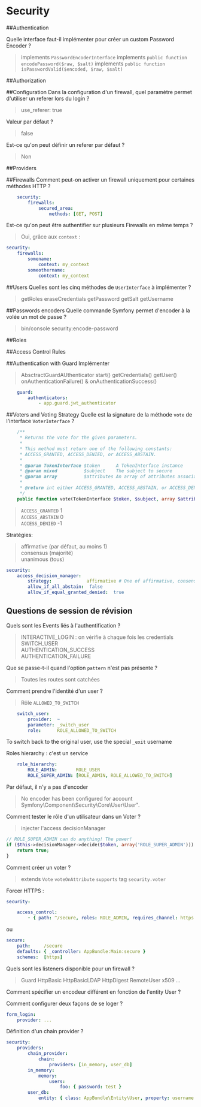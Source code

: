 # Security

##Authentication

Quelle interface faut-il implémenter pour créer un custom Password Encoder ?
> implements `PasswordEncoderInterface`
> implements `public function encodePassword($raw, $salt)`
> implements `public function isPasswordValid($encoded, $raw, $salt)`

##Authorization

##Configuration
Dans la configuration d'un firewall, quel paramètre permet d'utiliser un referer lors du login ?
> use_referer: true

Valeur par défaut ?
> false

Est-ce qu'on peut définir un referer par défaut ?
> Non

##Providers

##Firewalls
Comment peut-on activer un firewall uniquement pour certaines méthodes HTTP ?
>
```yaml
    security:
        firewalls:
            secured_area:
                methods: [GET, POST]
```

Est-ce qu'on peut être authentifier sur plusieurs Firewalls en même temps ?
> Oui, grâce aux `context` :
```yaml
security:
    firewalls:
        somename:
            context: my_context
        someothername:
            context: my_context
```

##Users
Quelles sont les cinq méthodes de `UserInterface` à implémenter ?
> getRoles
> eraseCredentials
> getPassword
> getSalt
> getUsername

##Passwords encoders
Quelle commande Symfony permet d'encoder à la volée un mot de passe ?
> bin/console security:encode-password

##Roles

##Access Control Rules

##Authentication with Guard
Implémenter
> AbsctractGuardAUthenticator
> start()
> getCredentials()
> getUser()
> onAuthenticationFailure() & onAuthenticationSuccess()
```yaml
    guard:
        authenticators:
            - app.guard.jwt_authenticator
```

##Voters and Voting Strategy
Quelle est la signature de la méthode `vote` de l'interface `VoterInterface` ?
>
```php
    /**
     * Returns the vote for the given parameters.
     *
     * This method must return one of the following constants:
     * ACCESS_GRANTED, ACCESS_DENIED, or ACCESS_ABSTAIN.
     *
     * @param TokenInterface $token      A TokenInterface instance
     * @param mixed          $subject    The subject to secure
     * @param array          $attributes An array of attributes associated with the method being invoked
     *
     * @return int either ACCESS_GRANTED, ACCESS_ABSTAIN, or ACCESS_DENIED
     */
    public function vote(TokenInterface $token, $subject, array $attributes);
```
> `ACCESS_GRANTED` 1  
> `ACCESS_ABSTAIN` 0  
> `ACCESS_DENIED` -1  

Stratégies:
> affirmative (par défaut, au moins 1)  
> consensus (majorité)  
> unanimous (tous)  

```yaml
security:
    access_decision_manager:
        strategy:             affirmative # One of affirmative, consensus, unanimous
        allow_if_all_abstain:  false
        allow_if_equal_granted_denied:  true
```

## Questions de session de révision

Quels sont les Events liés à l'authentification ? 
> INTERACTIVE_LOGIN : on vérifie à chaque fois les credentials  
> SWITCH_USER  
> AUTHENTICATION_SUCCESS  
> AUTHENTICATION_FAILURE  

Que se passe-t-il quand l'option `pattern` n'est pas présente ?
> Toutes les routes sont catchées

Comment prendre l'identité d'un user ?
> Rôle `ALLOWED_TO_SWITCH`
```yaml
    switch_user:
        provider:  ~
        parameter: _switch_user
        role:      ROLE_ALLOWED_TO_SWITCH
```

To switch back to the original user, use the special `_exit` username

Roles hierarchy : c'est un service
```yaml
    role_hierarchy:
        ROLE_ADMIN:       ROLE_USER
        ROLE_SUPER_ADMIN: [ROLE_ADMIN, ROLE_ALLOWED_TO_SWITCH]
```

Par défaut, il n'y a pas d'encoder
> No encoder has been configured for account Symfony\Component\Security\Core\User\User".

Comment tester le rôle d'un utilisateur dans un Voter ?
> injecter l'access decisionManager

```php
// ROLE_SUPER_ADMIN can do anything! The power!
if ($this->decisionManager->decide($token, array('ROLE_SUPER_ADMIN'))) {
    return true;
}
```

Comment créer un voter ?
> extends `Vote`
> `voteOnAttribute`
> `supports`
> tag `security.voter`

Forcer HTTPS :
```yaml
security:

    access_control:
        - { path: ^/secure, roles: ROLE_ADMIN, requires_channel: https }
```
ou 

```yaml
secure:
    path:     /secure
    defaults: { _controller: AppBundle:Main:secure }
    schemes:  [https]
```

Quels sont les listeners disponible pour un firewall ?
> Guard
> HttpBasic
> HttpBasicLDAP
> HttpDigest
> RemoteUser
> x509
...  

Comment spécifier un encodeur différent en fonction de l'entity User ?  

Comment configurer deux façons de se loger ?
```yaml
form_login:
    provider: ...
```

Définition d'un chain provider ?
```yaml
security:
    providers:
        chain_provider:
            chain:
                providers: [in_memory, user_db]
        in_memory:
            memory:
                users:
                    foo: { password: test }
        user_db:
            entity: { class: AppBundle\Entity\User, property: username }
```
